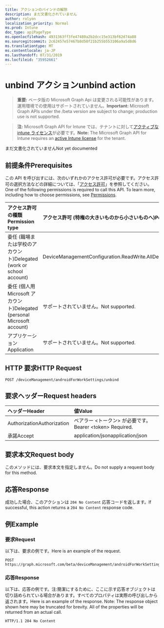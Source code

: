 ```yaml
---
title: アクションのバインドの解除
description: まだ文書化されていません
author: rolyon
localization_priority: Normal
ms.prod: Intune
doc_type: apiPageType
ms.openlocfilehash: 4931363ff3fe47480a2b2dcc15e313bf62d74a88
ms.sourcegitcommit: 2c62457e57467b8d50f21b255b553106a9a5d8d6
ms.translationtype: MT
ms.contentlocale: ja-JP
ms.lasthandoff: 07/31/2019
ms.locfileid: "35952661"
---
```

# <a name="unbind-action"></a><span data-ttu-id="5e23d-103">unbind アクション</span><span class="sxs-lookup"><span data-stu-id="5e23d-103">unbind action</span></span>

> <span data-ttu-id="5e23d-104">**重要:** ベータ版の Microsoft Graph Api は変更される可能性があります。運用環境での使用はサポートされていません。</span><span class="sxs-lookup"><span data-stu-id="5e23d-104">**Important:** Microsoft Graph APIs under the /beta version are subject to change; production use is not supported.</span></span>

> <span data-ttu-id="5e23d-105">**注:** Microsoft Graph API for Intune では、テナントに対して[アクティブな intune ライセンス](https://go.microsoft.com/fwlink/?linkid=839381)が必要です。</span><span class="sxs-lookup"><span data-stu-id="5e23d-105">**Note:** The Microsoft Graph API for Intune requires an [active Intune license](https://go.microsoft.com/fwlink/?linkid=839381) for the tenant.</span></span>

<span data-ttu-id="5e23d-106">まだ文書化されていません</span><span class="sxs-lookup"><span data-stu-id="5e23d-106">Not yet documented</span></span>

## <a name="prerequisites"></a><span data-ttu-id="5e23d-107">前提条件</span><span class="sxs-lookup"><span data-stu-id="5e23d-107">Prerequisites</span></span>
<span data-ttu-id="5e23d-p101">この API を呼び出すには、次のいずれかのアクセス許可が必要です。アクセス許可の選択方法などの詳細については、「[アクセス許可](/graph/permissions-reference)」を参照してください。</span><span class="sxs-lookup"><span data-stu-id="5e23d-p101">One of the following permissions is required to call this API. To learn more, including how to choose permissions, see [Permissions](/graph/permissions-reference).</span></span>

|<span data-ttu-id="5e23d-110">アクセス許可の種類</span><span class="sxs-lookup"><span data-stu-id="5e23d-110">Permission type</span></span>|<span data-ttu-id="5e23d-111">アクセス許可 (特権の大きいものから小さいものへ)</span><span class="sxs-lookup"><span data-stu-id="5e23d-111">Permissions (from most to least privileged)</span></span>|
|:---|:---|
|<span data-ttu-id="5e23d-112">委任 (職場または学校のアカウント)</span><span class="sxs-lookup"><span data-stu-id="5e23d-112">Delegated (work or school account)</span></span>|<span data-ttu-id="5e23d-113">DeviceManagementConfiguration.ReadWrite.All</span><span class="sxs-lookup"><span data-stu-id="5e23d-113">DeviceManagementConfiguration.ReadWrite.All</span></span>|
|<span data-ttu-id="5e23d-114">委任 (個人用 Microsoft アカウント)</span><span class="sxs-lookup"><span data-stu-id="5e23d-114">Delegated (personal Microsoft account)</span></span>|<span data-ttu-id="5e23d-115">サポートされていません。</span><span class="sxs-lookup"><span data-stu-id="5e23d-115">Not supported.</span></span>|
|<span data-ttu-id="5e23d-116">アプリケーション</span><span class="sxs-lookup"><span data-stu-id="5e23d-116">Application</span></span>|<span data-ttu-id="5e23d-117">サポートされていません。</span><span class="sxs-lookup"><span data-stu-id="5e23d-117">Not supported.</span></span>|

## <a name="http-request"></a><span data-ttu-id="5e23d-118">HTTP 要求</span><span class="sxs-lookup"><span data-stu-id="5e23d-118">HTTP Request</span></span>
<!-- {
  "blockType": "ignored"
}
-->
``` http
POST /deviceManagement/androidForWorkSettings/unbind
```

## <a name="request-headers"></a><span data-ttu-id="5e23d-119">要求ヘッダー</span><span class="sxs-lookup"><span data-stu-id="5e23d-119">Request headers</span></span>
|<span data-ttu-id="5e23d-120">ヘッダー</span><span class="sxs-lookup"><span data-stu-id="5e23d-120">Header</span></span>|<span data-ttu-id="5e23d-121">値</span><span class="sxs-lookup"><span data-stu-id="5e23d-121">Value</span></span>|
|:---|:---|
|<span data-ttu-id="5e23d-122">Authorization</span><span class="sxs-lookup"><span data-stu-id="5e23d-122">Authorization</span></span>|<span data-ttu-id="5e23d-123">ベアラー &lt;トークン&gt; が必要です。</span><span class="sxs-lookup"><span data-stu-id="5e23d-123">Bearer &lt;token&gt; Required.</span></span>|
|<span data-ttu-id="5e23d-124">承諾</span><span class="sxs-lookup"><span data-stu-id="5e23d-124">Accept</span></span>|<span data-ttu-id="5e23d-125">application/json</span><span class="sxs-lookup"><span data-stu-id="5e23d-125">application/json</span></span>|

## <a name="request-body"></a><span data-ttu-id="5e23d-126">要求本文</span><span class="sxs-lookup"><span data-stu-id="5e23d-126">Request body</span></span>
<span data-ttu-id="5e23d-127">このメソッドには、要求本文を指定しません。</span><span class="sxs-lookup"><span data-stu-id="5e23d-127">Do not supply a request body for this method.</span></span>

## <a name="response"></a><span data-ttu-id="5e23d-128">応答</span><span class="sxs-lookup"><span data-stu-id="5e23d-128">Response</span></span>
<span data-ttu-id="5e23d-129">成功した場合、このアクションは `204 No Content` 応答コードを返します。</span><span class="sxs-lookup"><span data-stu-id="5e23d-129">If successful, this action returns a `204 No Content` response code.</span></span>

## <a name="example"></a><span data-ttu-id="5e23d-130">例</span><span class="sxs-lookup"><span data-stu-id="5e23d-130">Example</span></span>

### <a name="request"></a><span data-ttu-id="5e23d-131">要求</span><span class="sxs-lookup"><span data-stu-id="5e23d-131">Request</span></span>
<span data-ttu-id="5e23d-132">以下は、要求の例です。</span><span class="sxs-lookup"><span data-stu-id="5e23d-132">Here is an example of the request.</span></span>
``` http
POST https://graph.microsoft.com/beta/deviceManagement/androidForWorkSettings/unbind
```

### <a name="response"></a><span data-ttu-id="5e23d-133">応答</span><span class="sxs-lookup"><span data-stu-id="5e23d-133">Response</span></span>
<span data-ttu-id="5e23d-p102">以下は、応答の例です。注:簡潔にするために、ここに示す応答オブジェクトは切り詰められている場合があります。すべてのプロパティは実際の呼び出しから返されます。</span><span class="sxs-lookup"><span data-stu-id="5e23d-p102">Here is an example of the response. Note: The response object shown here may be truncated for brevity. All of the properties will be returned from an actual call.</span></span>
``` http
HTTP/1.1 204 No Content
```





